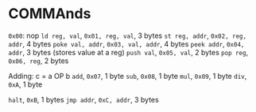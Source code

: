 # COMMAnds
`0x00`: nop
`ld reg, val`, `0x01, reg, val`, 3 bytes
`st reg, addr`, `0x02, reg, addr`, 4 bytes
`poke val, addr`, `0x03, val, addr`, 4 bytes
`peek addr`, `0x04, addr`, 3 bytes (stores value at a reg)
`push val`, `0x05, val`, 2 bytes
`pop reg`, `0x06, reg`, 2 bytes

Adding: c = a OP b
`add`, `0x07`, 1 byte
`sub`, `0x08`, 1 byte
`mul`, `0x09`, 1 byte
`div`, `0xA`, 1 byte

`halt`, `0xB`, 1 bytes
`jmp addr`, `0xC, addr`, 3 bytes
